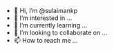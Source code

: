 - 👋 Hi, I’m @sulaimankp
- 👀 I’m interested in ...
- 🌱 I’m currently learning ...
- 💞️ I’m looking to collaborate on ...
- 📫 How to reach me ...

<!---
sulaimankp/sulaimankp is a ✨ special ✨ repository because its `README.md` (this file) appears on your GitHub profile.
You can click the Preview link to take a look at your changes.
--->
